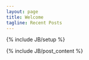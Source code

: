```yaml
---
layout: page
title: Welcome
tagline: Recent Posts
---
```

{% include JB/setup %}

{% include JB/post_content %}